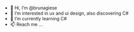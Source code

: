 - 👋 Hi, I’m @brunagiese
- 👀 I’m interested in ux and ui design, also discovering C#
- 🌱 I’m currently learning C#
- 📫 Reach me ...

<!---
brunagiese/brunagiese is a ✨ special ✨ repository because its `README.md` (this file) appears on your GitHub profile.
You can click the Preview link to take a look at your changes.
--->
